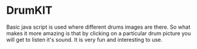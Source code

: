 # DrumKIT
Basic java script is used where different drums images are there. So what makes it more amazing is that by clicking on a particular drum picture you will get to listen it's sound. It is very fun and interesting to use.
